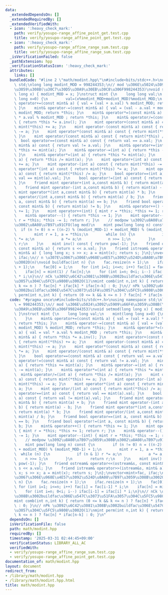 ```yaml
---
data:
  _extendedDependsOn: []
  _extendedRequiredBy: []
  _extendedVerifiedWith:
  - icon: ':heavy_check_mark:'
    path: verify/yosupo-range_affine_point_get.test.cpp
    title: verify/yosupo-range_affine_point_get.test.cpp
  - icon: ':heavy_check_mark:'
    path: verify/yosupo-range_affine_range_sum.test.cpp
    title: verify/yosupo-range_affine_range_sum.test.cpp
  _isVerificationFailed: false
  _pathExtension: hpp
  _verificationStatusIcon: ':heavy_check_mark:'
  attributes:
    links: []
  bundledCode: "#line 2 \"math/modint.hpp\"\n#include<bits/stdc++.h>\nusing namespace\
    \ std;\nlong long modint_MOD = 998244353;\n// mod \u306E\u5024\u3092\u5909\u66F4\
    \u3059\u308B(\u30C7\u30D5\u30A9\u30EB\u30C8\u306F998244353)\nvoid setmod(long\
    \ long x) { modint_MOD = x; }\nstruct mint {\n    long long val;\n    mint(long\
    \ long x=0) {\n        val=(x%modint_MOD+modint_MOD)%modint_MOD;\n    }\n    mint&\
    \ operator+=(const mint& a) { val = (val + a.val) % modint_MOD; return *this;\
    \ }\n    mint& operator-=(const mint& a) { val = (val - a.val + modint_MOD) %\
    \ modint_MOD; return *this; }\n    mint& operator*=(const mint& a) { val = val\
    \ * a.val % modint_MOD ; return *this; }\n    mint& operator/=(const mint& a)\
    \ { return *this *= a.inv(); }\n    mint operator+(const mint& a) const { return\
    \ mint(*this) += a; }\n    mint operator-(const mint& a) const { return mint(*this)\
    \ -= a; }\n    mint operator*(const mint& a) const { return mint(*this) *= a;\
    \ }\n    mint operator/(const mint& a) const { return mint(*this) /= a; }\n  \
    \  bool operator==(const mint& a) const { return val == a.val; }\n    bool operator!=(const\
    \ mint& a) const { return val != a.val; }\n    mint& operator+=(int a) { return\
    \ *this += mint(a); }\n    mint& operator-=(int a) { return *this -= mint(a);\
    \ }\n    mint& operator*=(int a) { return *this *= mint(a); }\n    mint& operator/=(int\
    \ a) { return *this /= mint(a); }\n    mint operator+(int a) const { return mint(*this)\
    \ += a; }\n    mint operator-(int a) const { return mint(*this) -= a; }\n    mint\
    \ operator*(int a) const { return mint(*this) *= a; }\n    mint operator/(int\
    \ a) const { return mint(*this) /= a; }\n    bool operator==(int a) const { return\
    \ val == mint(a).val; }\n    bool operator!=(int a) const { return val != mint(a).val;\
    \ }\n    friend mint operator+(int a,const mint& b) { return mint(a) + b; }\n\
    \    friend mint operator-(int a,const mint& b) { return mint(a) - b; }\n    friend\
    \ mint operator*(int a,const mint& b) { return mint(a) * b; }\n    friend mint\
    \ operator/(int a,const mint& b) { return mint(a) / b; }\n    friend bool operator==(int\
    \ a, const mint& b) { return mint(a) == b; }\n    friend bool operator!=(int a,\
    \ const mint& b) { return mint(a) != b; }\n    mint& operator++() { return *this\
    \ += 1; }\n    mint operator++(int) { mint r = *this; *this += 1; return r; }\n\
    \    mint& operator--() { return *this -= 1; }\n    mint operator--(int) { mint\
    \ r = *this; *this -= 1; return r; }\n    // modpow \u3092\u8A08\u7B97\u3059\u308B\
    \u3002\u8A08\u7B97\u91CFO(log mod)\n    mint pow(long long n) const {\n      \
    \  if (n != 0) n = ((n-2) % (modint_MOD-1) + modint_MOD) % (modint_MOD-1) + 1;\n\
    \        mint r = 1, a = *this;\n        while (n) {\n            if (n & 1) r\
    \ *= a;\n            a *= a;\n            n >>= 1;\n        }\n        return\
    \ r;\n    }\n    mint inv() const { return pow(-1); }\n    friend ostream& operator<<(ostream&s,\
    \ const mint& a) { return s << a.val; }\n    friend istream& operator>>(istream&s,\
    \ mint& a) { long long x; s >> x; a = mint(x); return s; }\n};\nvector<mint>fac,\
    \ ifac;\n// n \u307E\u3067\u306E\u968E\u4E57\u3092\u524D\u8A08\u7B97\u3059\u308B\
    \u3002O(n)\nvoid buildfac(int n) {\n    fac.resize(n + 1);\n    ifac.resize(n\
    \ + 1);\n    fac[0] = 1;\n    for (int i=1; i<=n; i++) fac[i] = fac[i-1] * i;\n\
    \    ifac[n] = mint(1) / fac[n];\n    for (int i=n; 0<i; i--) ifac[i-1] = ifac[i]\
    \ * i;\n}\n// nCk \u3092\u6C42\u3081\u308B\u3002buildfac\u306E\u547C\u3073\u51FA\
    \u3057\u304C\u5FC5\u9808\u3002O(1)\nmint comb(int n,int k) { return (0 <= k &&\
    \ k <= n ) ? fac[n] * ifac[k] * ifac[n-k] : 0; }\n// nPk \u3092\u6C42\u3081\u308B\
    \u3002buildfac\u306E\u547C\u3073\u51FA\u3057\u304C\u5FC5\u9808\u3002O(1)\nmint\
    \ perm(int n,int k) { return (0 <= k && k <= n ) ? fac[n] * ifac[n-k] : 0; }\n"
  code: "#pragma once\n#include<bits/stdc++.h>\nusing namespace std;\nlong long modint_MOD\
    \ = 998244353;\n// mod \u306E\u5024\u3092\u5909\u66F4\u3059\u308B(\u30C7\u30D5\
    \u30A9\u30EB\u30C8\u306F998244353)\nvoid setmod(long long x) { modint_MOD = x;\
    \ }\nstruct mint {\n    long long val;\n    mint(long long x=0) {\n        val=(x%modint_MOD+modint_MOD)%modint_MOD;\n\
    \    }\n    mint& operator+=(const mint& a) { val = (val + a.val) % modint_MOD;\
    \ return *this; }\n    mint& operator-=(const mint& a) { val = (val - a.val +\
    \ modint_MOD) % modint_MOD; return *this; }\n    mint& operator*=(const mint&\
    \ a) { val = val * a.val % modint_MOD ; return *this; }\n    mint& operator/=(const\
    \ mint& a) { return *this *= a.inv(); }\n    mint operator+(const mint& a) const\
    \ { return mint(*this) += a; }\n    mint operator-(const mint& a) const { return\
    \ mint(*this) -= a; }\n    mint operator*(const mint& a) const { return mint(*this)\
    \ *= a; }\n    mint operator/(const mint& a) const { return mint(*this) /= a;\
    \ }\n    bool operator==(const mint& a) const { return val == a.val; }\n    bool\
    \ operator!=(const mint& a) const { return val != a.val; }\n    mint& operator+=(int\
    \ a) { return *this += mint(a); }\n    mint& operator-=(int a) { return *this\
    \ -= mint(a); }\n    mint& operator*=(int a) { return *this *= mint(a); }\n  \
    \  mint& operator/=(int a) { return *this /= mint(a); }\n    mint operator+(int\
    \ a) const { return mint(*this) += a; }\n    mint operator-(int a) const { return\
    \ mint(*this) -= a; }\n    mint operator*(int a) const { return mint(*this) *=\
    \ a; }\n    mint operator/(int a) const { return mint(*this) /= a; }\n    bool\
    \ operator==(int a) const { return val == mint(a).val; }\n    bool operator!=(int\
    \ a) const { return val != mint(a).val; }\n    friend mint operator+(int a,const\
    \ mint& b) { return mint(a) + b; }\n    friend mint operator-(int a,const mint&\
    \ b) { return mint(a) - b; }\n    friend mint operator*(int a,const mint& b) {\
    \ return mint(a) * b; }\n    friend mint operator/(int a,const mint& b) { return\
    \ mint(a) / b; }\n    friend bool operator==(int a, const mint& b) { return mint(a)\
    \ == b; }\n    friend bool operator!=(int a, const mint& b) { return mint(a) !=\
    \ b; }\n    mint& operator++() { return *this += 1; }\n    mint operator++(int)\
    \ { mint r = *this; *this += 1; return r; }\n    mint& operator--() { return *this\
    \ -= 1; }\n    mint operator--(int) { mint r = *this; *this -= 1; return r; }\n\
    \    // modpow \u3092\u8A08\u7B97\u3059\u308B\u3002\u8A08\u7B97\u91CFO(log mod)\n\
    \    mint pow(long long n) const {\n        if (n != 0) n = ((n-2) % (modint_MOD-1)\
    \ + modint_MOD) % (modint_MOD-1) + 1;\n        mint r = 1, a = *this;\n      \
    \  while (n) {\n            if (n & 1) r *= a;\n            a *= a;\n        \
    \    n >>= 1;\n        }\n        return r;\n    }\n    mint inv() const { return\
    \ pow(-1); }\n    friend ostream& operator<<(ostream&s, const mint& a) { return\
    \ s << a.val; }\n    friend istream& operator>>(istream&s, mint& a) { long long\
    \ x; s >> x; a = mint(x); return s; }\n};\nvector<mint>fac, ifac;\n// n \u307E\
    \u3067\u306E\u968E\u4E57\u3092\u524D\u8A08\u7B97\u3059\u308B\u3002O(n)\nvoid buildfac(int\
    \ n) {\n    fac.resize(n + 1);\n    ifac.resize(n + 1);\n    fac[0] = 1;\n   \
    \ for (int i=1; i<=n; i++) fac[i] = fac[i-1] * i;\n    ifac[n] = mint(1) / fac[n];\n\
    \    for (int i=n; 0<i; i--) ifac[i-1] = ifac[i] * i;\n}\n// nCk \u3092\u6C42\u3081\
    \u308B\u3002buildfac\u306E\u547C\u3073\u51FA\u3057\u304C\u5FC5\u9808\u3002O(1)\n\
    mint comb(int n,int k) { return (0 <= k && k <= n ) ? fac[n] * ifac[k] * ifac[n-k]\
    \ : 0; }\n// nPk \u3092\u6C42\u3081\u308B\u3002buildfac\u306E\u547C\u3073\u51FA\
    \u3057\u304C\u5FC5\u9808\u3002O(1)\nmint perm(int n,int k) { return (0 <= k &&\
    \ k <= n ) ? fac[n] * ifac[n-k] : 0; }\n"
  dependsOn: []
  isVerificationFile: false
  path: math/modint.hpp
  requiredBy: []
  timestamp: '2025-03-31 02:44:45+09:00'
  verificationStatus: LIBRARY_ALL_AC
  verifiedWith:
  - verify/yosupo-range_affine_range_sum.test.cpp
  - verify/yosupo-range_affine_point_get.test.cpp
documentation_of: math/modint.hpp
layout: document
redirect_from:
- /library/math/modint.hpp
- /library/math/modint.hpp.html
title: math/modint.hpp
---
```

